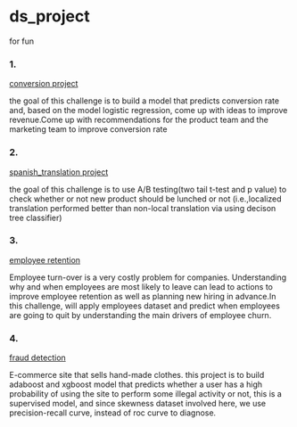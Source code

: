 # ds_project
for fun


### 1.
[conversion project](https://github.com/Libby007/ds_project/blob/main/conversion.ipynb)

the goal of this challenge is to build a model that predicts conversion rate and, based on the model logistic regression, come up with ideas to improve revenue.Come up with recommendations for the product team and the marketing team to improve conversion rate

### 2. 
[spanish_translation project](https://github.com/Libby007/ds_project/blob/main/spanish_translation.ipynb)

the goal of this challenge is to use A/B testing(two tail t-test and p value) to check whether or not new product should be lunched or not (i.e.,localized translation performed better than non-local translation via using decison tree classifier)

### 3.
[employee retention](https://github.com/Libby007/ds_project/blob/main/employee_retention.ipynb)

Employee turn-over is a very costly problem for companies. Understanding why and when employees are most likely to leave can lead to actions to improve employee retention as well as planning new hiring in advance.In this challenge, will apply employees dataset and predict when employees are going to quit by understanding the main drivers of employee churn.

### 4.
[fraud detection](https://github.com/Libby007/ds_project/blob/main/fraud_detection.ipynb)

E-commerce site that sells hand-made clothes. this project is to build adaboost and xgboost model that predicts whether a user has a high probability of using the site to perform some illegal activity or not, this is a supervised model, and since skewness dataset involved here, we use precision-recall curve, instead of roc curve to diagnose.
